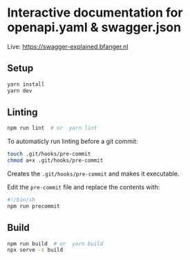 # Interactive documentation for openapi.yaml & swagger.json

Live: https://swagger-explained.bfanger.nl

## Setup

```sh
yarn install
yarn dev
```

## Linting

```sh
npm run lint  # or  yarn lint
```

To automaticly run linting before a git commit:

```sh
touch .git/hooks/pre-commit
chmod a+x .git/hooks/pre-commit
```

Creates the `.git/hooks/pre-commit` and makes it executable.

Edit the `pre-commit` file and replace the contents with:

```sh
#!/bin/sh
npm run precommit
```

## Build

```sh
npm run build  # or  yarn build
npx serve -s build
```
